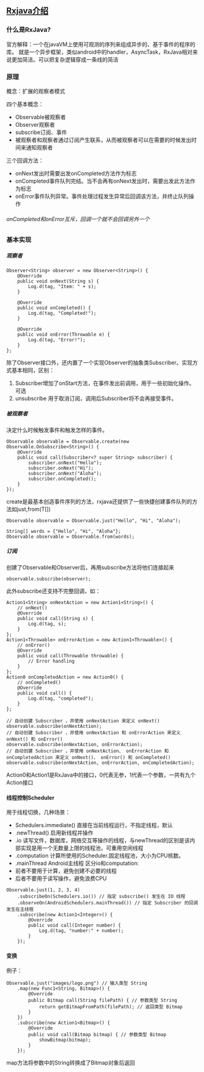 ## [Rxjava介绍](http://gank.io/post/560e15be2dca930e00da1083)
### 什么是RxJava?
官方解释：一个在javaVM上使用可观测的序列来组成异步的、基于事件的程序的库。
就是一个异步框架，类似android中的handler，AsyncTask，RxJava相对来说更加简洁。可以把复杂逻辑穿成一条线的简洁	

### 原理
概念：扩展的观察者模式	

四个基本概念：
- Observable被观察者
- Observer观察者
- subscribe订阅、事件
- 被观察者和观察者通过订阅产生联系，从而被观察者可以在需要的时候发出时间来通知观察者

三个回调方法：
- onNext发出时需要出发onCompleted方法作为标志
- onCompleted事件队列完结。当不会再有onNext发出时，需要出发此方法作为标志
- onError事件队列异常。事件处理过程发生异常后回调该方法，并终止队列操作

###### onCompleted和onError互斥，回调一个就不会回调另外一个

### 基本实现
##### 观察者
```
Observer<String> observer = new Observer<String>() {
    @Override
    public void onNext(String s) {
        Log.d(tag, "Item: " + s);
    }

    @Override
    public void onCompleted() {
        Log.d(tag, "Completed!");
    }

    @Override
    public void onError(Throwable e) {
        Log.d(tag, "Error!");
    }
};
```
除了Observer接口外，还内置了一个实现Observer的抽象类Subscriber。实现方式基本相同，区别：
1. Subscriber增加了onStart方法，在事件发出前调用，用于一些初始化操作。可选
2. unsubscribe 用于取消订阅，调用后Subscriber将不会再接受事件。

##### 被观察者
决定什么时候触发事件和触发怎样的事件。
```
Observable observable = Observable.create(new Observable.OnSubscribe<String>() {
    @Override
    public void call(Subscriber<? super String> subscriber) {
        subscriber.onNext("Hello");
        subscriber.onNext("Hi");
        subscriber.onNext("Aloha");
        subscriber.onCompleted();
    }
});
```
create是最基本创造事件序列的方法，rxjava还提供了一些快捷创建事件队列的方法如just,from(T[])
```
Observable observable = Observable.just("Hello", "Hi", "Aloha");

String[] words = {"Hello", "Hi", "Aloha"};
Observable observable = Observable.from(words);
```

##### 订阅
创建了Observable和Observer后，再用subscribe方法将他们连接起来
```
observable.subscribe(observer);
```

此外subscribe还支持不完整回调，如：
```
Action1<String> onNextAction = new Action1<String>() {
    // onNext()
    @Override
    public void call(String s) {
        Log.d(tag, s);
    }
};
Action1<Throwable> onErrorAction = new Action1<Throwable>() {
    // onError()
    @Override
    public void call(Throwable throwable) {
        // Error handling
    }
};
Action0 onCompletedAction = new Action0() {
    // onCompleted()
    @Override
    public void call() {
        Log.d(tag, "completed");
    }
};

// 自动创建 Subscriber ，并使用 onNextAction 来定义 onNext()
observable.subscribe(onNextAction);
// 自动创建 Subscriber ，并使用 onNextAction 和 onErrorAction 来定义 onNext() 和 onError()
observable.subscribe(onNextAction, onErrorAction);
// 自动创建 Subscriber ，并使用 onNextAction、 onErrorAction 和 onCompletedAction 来定义 onNext()、 onError() 和 onCompleted()
observable.subscribe(onNextAction, onErrorAction, onCompletedAction);
```
Action0和Action1是RxJava中的接口，0代表无参，1代表一个参数，一共有九个Action接口

#### 线程控制Scheduler
用于线程切换，几种场景：
- Schedulers.immediate() 直接在当前线程运行，不指定线程，默认
- .newThread() 启用新线程并操作
- .io 读写文件，数据库，网络交互等操作的线程，与newThread的区别是该内部实现是用一个无数量上限的线程池，可重用空闲线程
- .computation 计算所使用的Scheduler.固定线程池，大小为CPU核数。
- .mainThread Android主线程
区分io和computation:
- 前者不要用于计算，避免创建不必要的线程
- 后者不要用于读写操作，避免浪费CPU

```
Observable.just(1, 2, 3, 4)
    .subscribeOn(Schedulers.io()) // 指定 subscribe() 发生在 IO 线程
    .observeOn(AndroidSchedulers.mainThread()) // 指定 Subscriber 的回调发生在主线程
    .subscribe(new Action1<Integer>() {
        @Override
        public void call(Integer number) {
            Log.d(tag, "number:" + number);
        }
    });
```

#### 变换
例子：
```
Observable.just("images/logo.png") // 输入类型 String
    .map(new Func1<String, Bitmap>() {
        @Override
        public Bitmap call(String filePath) { // 参数类型 String
            return getBitmapFromPath(filePath); // 返回类型 Bitmap
        }
    })
    .subscribe(new Action1<Bitmap>() {
        @Override
        public void call(Bitmap bitmap) { // 参数类型 Bitmap
            showBitmap(bitmap);
        }
    });
```
map方法将参数中的String转换成了Bitmap对象后返回